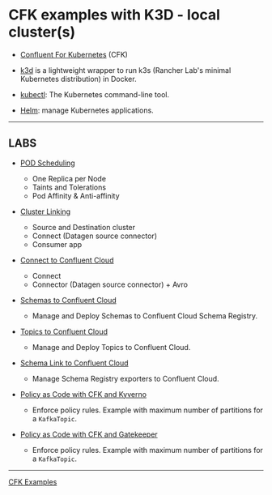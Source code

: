 # CFK examples with K3D - local cluster(s)

- [Confluent For Kubernetes](https://docs.confluent.io/operator/2.0.0/overview.html) (CFK)

- [k3d](http://k3d.io) is a lightweight wrapper to run k3s (Rancher Lab's minimal Kubernetes distribution) in Docker.
  
- [kubectl](https://kubernetes.io/docs/reference/kubectl/kubectl/): The Kubernetes command-line tool.

- [Helm](https://helm.sh/): manage Kubernetes applications.

---

## LABS

- [POD Scheduling](cfk-pod-sch/Readme.md)

  - One Replica per Node
  - Taints and Tolerations
  - Pod Affinity & Anti-affinity

- [Cluster Linking](cfk-cluster-link/Readme.md)
  
  - Source and Destination cluster
  - Connect (Datagen source connector)
  - Consumer app

- [Connect to Confluent Cloud](cfk-connect-to-ccloud/Readme.md)
  
  - Connect
  - Connector (Datagen source connector) + Avro

- [Schemas to Confluent Cloud](cfk-schemas-to-ccloud/Readme.md)
  
  - Manage and Deploy Schemas to Confluent Cloud Schema Registry.

- [Topics to Confluent Cloud](cfk-topics-to-ccloud/Readme.md)
  
  - Manage and Deploy Topics to Confluent Cloud.

- [Schema Link to Confluent Cloud](cfk-schema-link-to-ccloud/Readme.md)
  
  - Manage Schema Registry exporters to Confluent Cloud.

- [Policy as Code with CFK and Kyverno](cfk-kyverno-pac/Readme.md)
  
  - Enforce policy rules. Example with maximum number of partitions for a `KafkaTopic`.

- [Policy as Code with CFK and Gatekeeper](cfk-gatekeeper-pac/Readme.md)
  
  - Enforce policy rules. Example with maximum number of partitions for a `KafkaTopic`.
   
---

[CFK Examples](https://github.com/confluentinc/confluent-kubernetes-examples)